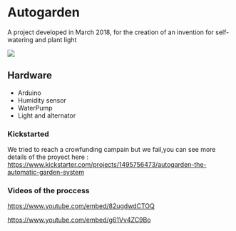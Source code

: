# Autogarden
A project developed in March 2018, for the creation of an invention for self-watering and plant light


<img src="https://ksr-ugc.imgix.net/assets/020/824/986/6753792ae74e4a9e2d2bd3a0df8b29f4_original.JPG?ixlib=rb-1.1.0&crop=faces&w=560&h=315&fit=crop&v=1526240146&auto=format&frame=1&q=92&s=ad914ea8593b050d652a33d969353fcf">


<h2>Hardware</h2>
<ul>
<li>Arduino</li>
<li>Humidity sensor</li>
<li>WaterPump</li>
<li>Light and alternator</li>

</ul>



<h3>Kickstarted</h3>

We tried to reach a crowfunding campain but we fail,you can see more details of the proyect here :
https://www.kickstarter.com/projects/1495756473/autogarden-the-automatic-garden-system


<h3> Videos of the proccess </h3>

https://www.youtube.com/embed/82ugdwdCTOQ

https://www.youtube.com/embed/g61Vv4ZC9Bo
